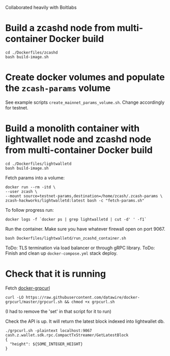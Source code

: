 Collaborated heavily with Boltlabs



# Build a zcashd node from multi-container Docker build

```
cd ./Dockerfiles/zcashd
bash build-image.sh
```

# Create docker volumes and populate the `zcash-params` volume

See example scripts `create_mainnet_params_volume.sh`. Change accordingly for testnet.

# Build a monolith container with lightwallet node and zcashd node from multi-container Docker build

```
cd ./Dockerfiles/lightwalletd
bash build-image.sh
```

Fetch params into a volume:
```
docker run --rm -itd \
--user zcash \
--mount source=testnet-params,destination=/home/zcash/.zcash-params \
zcash-hackworks/lightwalletd:latest bash -c "fetch-params.sh"
```

To follow progress run:
```
docker logs -f `docker ps | grep lightwalletd | cut -d' ' -f1`
```


Run the container. Make sure you have whatever firewall open on port 9067.

```
bash Dockerfiles/lightwalletd/run_zcashd_container.sh
```

ToDo: TLS termination via load balancer or through gRPC library.
ToDo: Finish and clean up `docker-compose.yml` stack deploy.

# Check that it is running

Fetch [docker-grpcurl](https://github.com/datawire/docker-grpcurl)

```
curl -LO https://raw.githubusercontent.com/datawire/docker-grpcurl/master/grpcurl.sh && chmod +x grpcurl.sh
```
(I had to remove the 'set' in that script for it to run)

Check the API is up. It will return the latest block indexed into lightwallet db.
```
./grpcurl.sh -plaintext localhost:9067 cash.z.wallet.sdk.rpc.CompactTxStreamer/GetLatestBlock
{
  "height": ${SOME_INTEGER_HEIGHT}
}
```
